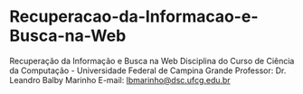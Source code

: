 # Recuperacao-da-Informacao-e-Busca-na-Web

Recuperação da Informação e Busca na Web
Disciplina do Curso de Ciência da Computação - Universidade Federal de Campina Grande
Professor: Dr. Leandro Balby Marinho
E-mail: lbmarinho@dsc.ufcg.edu.br
